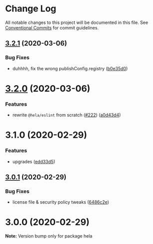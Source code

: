 # Change Log

All notable changes to this project will be documented in this file.
See [Conventional Commits](https://conventionalcommits.org) for commit guidelines.

## [3.2.1](https://github.com/tunnckoCore/hela/compare/hela@3.2.0...hela@3.2.1) (2020-03-06)


### Bug Fixes

* duhhhh, fix the wrong publishConfig.registry ([b0e35d0](https://github.com/tunnckoCore/hela/commit/b0e35d00426c0d1a6e0544989a164c825101ad85))





# [3.2.0](https://github.com/tunnckoCore/hela/compare/hela@3.1.0...hela@3.2.0) (2020-03-06)


### Features

* rewrite `@hela/eslint` from scratch ([#222](https://github.com/tunnckoCore/hela/issues/222)) ([a0d43d4](https://github.com/tunnckoCore/hela/commit/a0d43d41dfbd0ebe7c5f1aecc86ac6378fdd2139))





# 3.1.0 (2020-02-29)


### Features

* upgrades ([edd33d5](https://github.com/tunnckoCore/hela/commit/edd33d5339b44357be4c6b8c9c1561f181f5cd9a))





## [3.0.1](https://github.com/tunnckoCore/hela/compare/hela@3.0.0...hela@3.0.1) (2020-02-29)


### Bug Fixes

* license file & security policy tweaks ([6486c2e](https://github.com/tunnckoCore/hela/commit/6486c2ef4acb8eec61d5c589f63598cd2eee5376))





# 3.0.0 (2020-02-29)

**Note:** Version bump only for package hela
